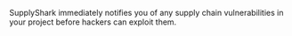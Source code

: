 SupplyShark immediately notifies you of any supply chain vulnerabilities in your project before hackers can exploit them.